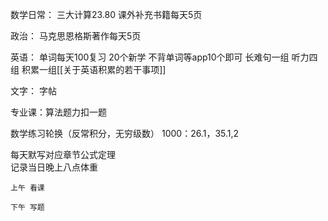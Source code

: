 数学日常：
三大计算23.80
	课外补充书籍每天5页


政治：
	马克思恩格斯著作每天5页

英语：
	单词每天100复习
	20个新学
	不背单词等app10个即可
	长难句一组
	听力四组
	积累一组[[关于英语积累的若干事项]]

文字：
	字帖

专业课：算法题力扣一题

数学练习轮换（反常积分，无穷级数）
	1000：26.1，35.1,2


每天默写对应章节公式定理  
记录当日晚上八点体重


	上午 看课

	下午 写题